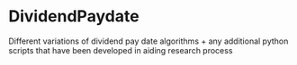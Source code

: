 # DividendPaydate
Different variations of dividend pay date algorithms + any additional python scripts that have been developed in aiding research process

